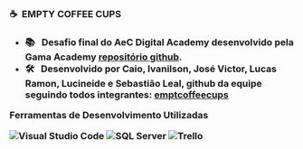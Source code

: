 <h3> ☕ &nbsp;EMPTY COFFEE CUPS <h3/>
  
- 📚 &nbsp; Desafio final do **AeC Digital Academy** desenvolvido pela Gama Academy <a href="https://github.com/educacao-gama/desafios-gama/tree/main/banco%20de%20curriculos/">repositório github</a>.
- 🛠 &nbsp; Desenvolvido por **Caio, Ivanilson, José Victor, Lucas Ramon, Lucineide e Sebastião Leal**, github da equipe seguindo todos integrantes: <a href="https://github.com/emptcoffeecups/">emptcoffeecups</a>
  
 **Ferramentas de Desenvolvimento Utilizadas**

  ![Visual Studio Code](https://img.shields.io/badge/-Visual%20Studio%20Code-333333?style=flat&logo=visual-studio-code&logoColor=007ACC)
  ![SQL Server](https://img.shields.io/badge/-SQL%20Server-333333?style=flat&logo=SQLserver&logoColor=007ACC)
  ![Trello](https://img.shields.io/badge/-Trello-333333?style=flat&logo=trello&logoColor=007ACC)
